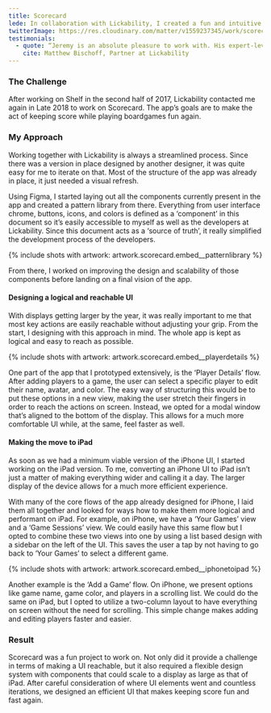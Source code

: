 ```yaml
---
title: Scorecard
lede: In collaboration with Lickability, I created a fun and intuitive way to keep score while playing games with friends & family.
twitterImage: https://res.cloudinary.com/matter/v1559237345/work/scorecard/twitterCard.png
testimonials:
  - quote: “Jeremy is an absolute pleasure to work with. His expert-level skill designing beautiful, elegant, and functional interfaces is why we have worked with him time and time again. If you care about getting the details of your app right, hire Jeremy.”
    cite: Matthew Bischoff, Partner at Lickability
---
```

### The Challenge
After working on Shelf in the second half of 2017, Lickability contacted me again in Late 2018 to work on Scorecard. The app’s goals are to make the act of keeping score while playing boardgames fun again.

### My Approach
Working together with Lickability is always a streamlined process. Since there was a version in place designed by another designer, it was quite easy for me to iterate on that. Most of the structure of the app was already in place, it just needed a visual refresh.

Using Figma, I started laying out all the components currently present in the app and created a pattern library from there. Everything from user interface chrome, buttons, icons, and colors is defined as a ‘component’ in this document so it’s easily accessible to myself as well as the developers at Lickability. Since this document acts as a ‘source of truth’, it really simplified the development process of the developers.

{% include shots with artwork: artwork.scorecard.embed__patternlibrary %}

From there, I worked on improving the design and scalability of those components before landing on a final vision of the app.

#### Designing a logical and reachable UI
With displays getting larger by the year, it was really important to me that most key actions are easily reachable without adjusting your grip. From the start, I designing with this approach in mind. The whole app is kept as logical and easy to reach as possible.

{% include shots with artwork: artwork.scorecard.embed__playerdetails %}

One part of the app that I prototyped extensively, is the ‘Player Details’ flow. After adding players to a game, the user can select a specific player to edit their name, avatar, and color. The easy way of structuring this would be to put these options in a new view, making the user stretch their fingers in order to reach the actions on screen. Instead, we opted for a modal window that’s aligned to the bottom of the display. This allows for a much more comfortable UI while, at the same, feel faster as well.

#### Making the move to iPad
As soon as we had a minimum viable version of the iPhone UI, I started working on the iPad version. To me, converting an iPhone UI to iPad isn’t just a matter of making everything wider and calling it a day. The larger display of the device allows for a much more efficient experience.

With many of the core flows of the app already designed for iPhone, I laid them all together and looked for ways how to make them more logical and performant on iPad. For example, on iPhone, we have a ‘Your Games’ view and a ‘Game Sessions’ view. We could easily have this same flow but I opted to combine these two views into one by using a list based design with a sidebar on the left of the UI. This saves the user a tap by not having to go back to ‘Your Games’ to select a different game.

{% include shots with artwork: artwork.scorecard.embed__iphonetoipad %}

Another example is the ‘Add a Game’ flow. On iPhone, we present options like game name, game color, and players in a scrolling list. We could do the same on iPad, but I opted to utilize a two-column layout to have everything on screen without the need for scrolling. This simple change makes adding and editing players faster and easier.

### Result
Scorecard was a fun project to work on. Not only did it provide a challenge in terms of making a UI reachable, but it also required a flexible design system with components that could scale to a display as large as that of iPad. After careful consideration of where UI elements went and countless iterations, we designed an efficient UI that makes keeping score fun and fast again.